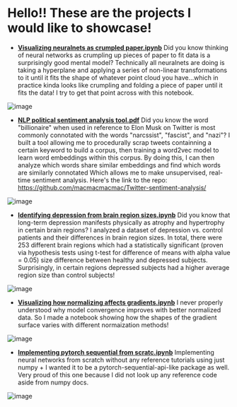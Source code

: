 # Hello!! These are the projects I would like to showcase!

- [**Visualizing neuralnets as crumpled paper.ipynb**](https://colab.research.google.com/drive/1Tz8R754z2-UjHl0zyJUn05-v17d0g5bY?usp=sharing) Did you know thinking of neural networks as crumpling up pieces of paper to fit data is a surprisingly good mental model? Technically all neuralnets are doing is taking a hyperplane and applying a series of non-linear transformations to it until it fits the shape of whatever point cloud you have...which in practice kinda looks like crumpling and folding a piece of paper until it fits the data! I try to get that point across with this notebook.

![image](https://github.com/user-attachments/assets/ec36cf60-eee5-496f-a62a-1d3d09a73420)

- [**NLP political sentiment analysis tool.pdf**](https://github.com/macmacmacmac/portfolio-projects/blob/main/NLP%20Political%20Sentiment%20Analysis%20Tool.pdf) Did you know the word "billionaire" when used in reference to Elon Musk on Twitter is most commonly connotated with the words "narcssist", "fascist", and "nazi"? I built a tool allowing me to procedurally scrap tweets containning a certain keyword to build a corpus, then training a word2vec model to learn word embeddings within this corpus. By doing this, I can then analyze which words share similar embeddings and find which words are similarly connotated Which allows me to make unsupervised, real-time sentiment analysis. Here's the link to the repo: https://github.com/macmacmacmac/Twitter-sentiment-analysis/

![image](https://github.com/user-attachments/assets/4d155b40-3d64-4b4b-9082-6eebe67f1178)

- [**Identifying depression from brain region sizes.ipynb**](https://github.com/macmacmacmac/portfolio-projects/blob/main/Identifying_depression_from_brain_region_sizes.ipynb) Did you know that long-term depression manifests physically as atrophy and hypertrophy in certain brain regions? I analyzed a dataset of depression vs. control patients and their differences in brain region sizes. In total, there were 253 different brain regions which had a statistically significant (proven via hypothesis tests using t-test for difference of means with alpha value = 0.05) size difference between healthy and depressed subjects. Surprisingly, in certain regions depressed subjects had a higher average region size than control subjects!

![image](https://github.com/user-attachments/assets/c4c0719e-db5b-4840-a465-19d442cbd102)

- [**Visualizing how normalizing affects gradients.ipynb**](https://colab.research.google.com/drive/1Hff-cJT5HGbZzdFp6Nq7ILp7NJsjMM1s) I never properly understood why model convergence improves with better normalized data. So I made a notebook showing how the shapes of the gradient surface varies with different normaization methods!

![image](https://github.com/user-attachments/assets/118d81e0-2ef9-41ac-aaf6-35a512b69a62)

- [**Implementing pytorch sequential from scratc.ipynb**](https://github.com/macmacmacmac/portfolio-projects/blob/main/Implementing_pytorch_sequential_from_scratch.ipynb) Implementing neural networks from scratch without any reference tutorials using just numpy + I wanted it to be a pytorch-sequential-api-like package as well. Very proud of this one because I did not look up any reference code aside from numpy docs.

![image](https://github.com/user-attachments/assets/d409e5d5-436b-4921-8a1f-1ead73e3298e)

